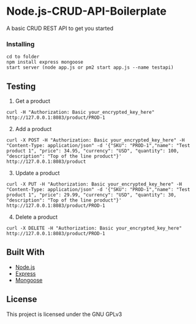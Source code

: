 # Node.js-CRUD-API-Boilerplate
A basic CRUD REST API to get you started

### Installing

```
cd to folder
npm install express mongoose
start server (node app.js or pm2 start app.js --name testapi)
```


## Testing

1. Get a product

```
curl -H "Authorization: Basic your_encrypted_key_here" http://127.0.0.1:8083/product/PROD-1
```

2. Add a product
```
curl -X POST -H "Authorization: Basic your_encrypted_key_here" -H "Content-Type: application/json" -d '{"SKU": "PROD-1","name": "Test product 1", "price": 34.95, "currency": "USD", "quantity": 100, "description": "Top of the line product"}' http://127.0.0.1:8083/product
```

3. Update a product
```
curl -X PUT -H "Authorization: Basic your_encrypted_key_here" -H "Content-Type: application/json" -d '{"SKU": "PROD-1","name": "Test product 1", "price": 29.99, "currency": "USD", "quantity": 30, "description": "Top of the line product"}' http://127.0.0.1:8083/product/PROD-1
```

4. Delete a product
```
curl -X DELETE -H "Authorization: Basic your_encrypted_key_here" http://127.0.0.1:8083/product/PROD-1
```


## Built With

* [Node.js](https://nodejs.org/en/)
* [Express](https://expressjs.com/)
* [Mongoose](https://mongoosejs.com/)


## License

This project is licensed under the GNU GPLv3

